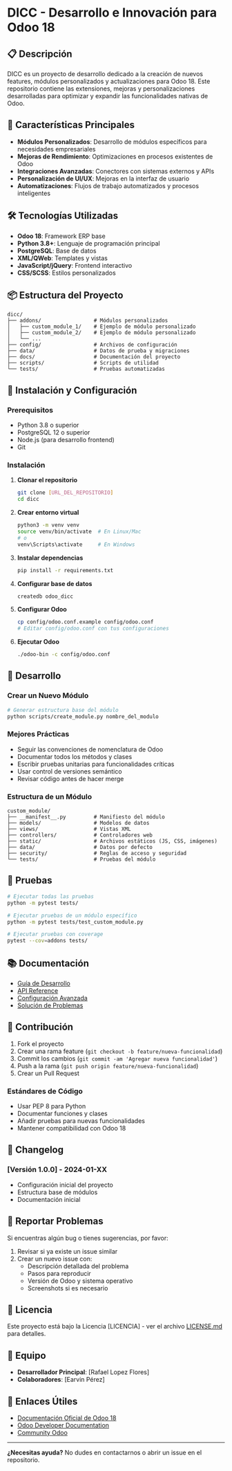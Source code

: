# DICC - Desarrollo e Innovación para Odoo 18

## 📋 Descripción

DICC es un proyecto de desarrollo dedicado a la creación de nuevos features, módulos personalizados y actualizaciones para Odoo 18. Este repositorio contiene las extensiones, mejoras y personalizaciones desarrolladas para optimizar y expandir las funcionalidades nativas de Odoo.

## 🚀 Características Principales

- **Módulos Personalizados**: Desarrollo de módulos específicos para necesidades empresariales
- **Mejoras de Rendimiento**: Optimizaciones en procesos existentes de Odoo
- **Integraciones Avanzadas**: Conectores con sistemas externos y APIs
- **Personalización de UI/UX**: Mejoras en la interfaz de usuario
- **Automatizaciones**: Flujos de trabajo automatizados y procesos inteligentes

## 🛠️ Tecnologías Utilizadas

- **Odoo 18**: Framework ERP base
- **Python 3.8+**: Lenguaje de programación principal
- **PostgreSQL**: Base de datos
- **XML/QWeb**: Templates y vistas
- **JavaScript/jQuery**: Frontend interactivo
- **CSS/SCSS**: Estilos personalizados

## 📦 Estructura del Proyecto

```
dicc/
├── addons/                 # Módulos personalizados
│   ├── custom_module_1/    # Ejemplo de módulo personalizado
│   ├── custom_module_2/    # Ejemplo de módulo personalizado
│   └── ...
├── config/                 # Archivos de configuración
├── data/                   # Datos de prueba y migraciones
├── docs/                   # Documentación del proyecto
├── scripts/                # Scripts de utilidad
└── tests/                  # Pruebas automatizadas
```

## 🔧 Instalación y Configuración

### Prerequisitos

- Python 3.8 o superior
- PostgreSQL 12 o superior
- Node.js (para desarrollo frontend)
- Git

### Instalación

1. **Clonar el repositorio**
   ```bash
   git clone [URL_DEL_REPOSITORIO]
   cd dicc
   ```

2. **Crear entorno virtual**
   ```bash
   python3 -m venv venv
   source venv/bin/activate  # En Linux/Mac
   # o
   venv\Scripts\activate     # En Windows
   ```

3. **Instalar dependencias**
   ```bash
   pip install -r requirements.txt
   ```

4. **Configurar base de datos**
   ```bash
   createdb odoo_dicc
   ```

5. **Configurar Odoo**
   ```bash
   cp config/odoo.conf.example config/odoo.conf
   # Editar config/odoo.conf con tus configuraciones
   ```

6. **Ejecutar Odoo**
   ```bash
   ./odoo-bin -c config/odoo.conf
   ```

## 🔨 Desarrollo

### Crear un Nuevo Módulo

```bash
# Generar estructura base del módulo
python scripts/create_module.py nombre_del_modulo
```

### Mejores Prácticas

- Seguir las convenciones de nomenclatura de Odoo
- Documentar todos los métodos y clases
- Escribir pruebas unitarias para funcionalidades críticas
- Usar control de versiones semántico
- Revisar código antes de hacer merge

### Estructura de un Módulo

```
custom_module/
├── __manifest__.py         # Manifiesto del módulo
├── models/                 # Modelos de datos
├── views/                  # Vistas XML
├── controllers/            # Controladores web
├── static/                 # Archivos estáticos (JS, CSS, imágenes)
├── data/                   # Datos por defecto
├── security/               # Reglas de acceso y seguridad
└── tests/                  # Pruebas del módulo
```

## 🧪 Pruebas

```bash
# Ejecutar todas las pruebas
python -m pytest tests/

# Ejecutar pruebas de un módulo específico
python -m pytest tests/test_custom_module.py

# Ejecutar pruebas con coverage
pytest --cov=addons tests/
```

## 📚 Documentación

- [Guía de Desarrollo](docs/development-guide.md)
- [API Reference](docs/api-reference.md)
- [Configuración Avanzada](docs/advanced-configuration.md)
- [Solución de Problemas](docs/troubleshooting.md)

## 🤝 Contribución

1. Fork el proyecto
2. Crear una rama feature (`git checkout -b feature/nueva-funcionalidad`)
3. Commit los cambios (`git commit -am 'Agregar nueva funcionalidad'`)
4. Push a la rama (`git push origin feature/nueva-funcionalidad`)
5. Crear un Pull Request

### Estándares de Código

- Usar PEP 8 para Python
- Documentar funciones y clases
- Añadir pruebas para nuevas funcionalidades
- Mantener compatibilidad con Odoo 18

## 📝 Changelog

### [Versión 1.0.0] - 2024-01-XX
- Configuración inicial del proyecto
- Estructura base de módulos
- Documentación inicial

## 🐛 Reportar Problemas

Si encuentras algún bug o tienes sugerencias, por favor:

1. Revisar si ya existe un issue similar
2. Crear un nuevo issue con:
   - Descripción detallada del problema
   - Pasos para reproducir
   - Versión de Odoo y sistema operativo
   - Screenshots si es necesario

## 📄 Licencia

Este proyecto está bajo la Licencia [LICENCIA] - ver el archivo [LICENSE.md](LICENSE.md) para detalles.

## 👥 Equipo

- **Desarrollador Principal**: [Rafael Lopez Flores]
- **Colaboradores**: [Earvin Pérez]

## 🔗 Enlaces Útiles

- [Documentación Oficial de Odoo 18](https://www.odoo.com/documentation/18.0/)
- [Odoo Developer Documentation](https://www.odoo.com/documentation/18.0/developer.html)
- [Community Odoo](https://www.odoo.com/forum/)

---

**¿Necesitas ayuda?** No dudes en contactarnos o abrir un issue en el repositorio.